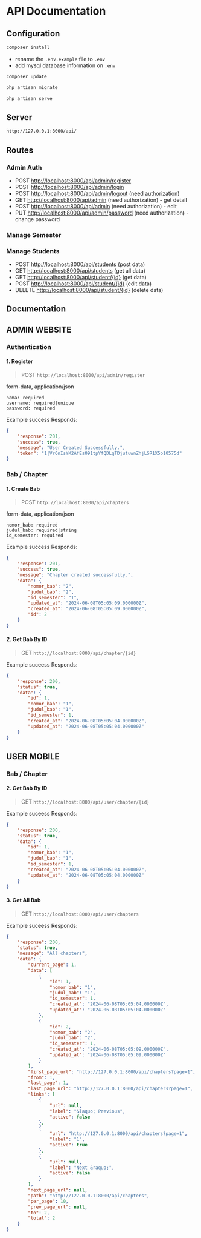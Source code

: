# API Documentation

## Configuration

```bash
composer install
```

-   rename the `.env.example` file to `.env`
-   add mysql database information on `.env`

```bash
composer update
```

```bash
php artisan migrate
```

```bash
php artisan serve
```

## Server

```bash
http://127.0.0.1:8000/api/
```

## Routes

### Admin Auth

-   POST <http://localhost:8000/api/admin/register>
-   POST <http://localhost:8000/api/admin/login>
-   POST <http://localhost:8000/api/admin/logout> (need authorization)
-   GET <http://localhost:8000/api/admin> (need authorization) - get detail
-   POST <http://localhost:8000/api/admin> (need authorization) - edit
-   PUT <http://localhost:8000/api/admin/password> (need authorization) - change password

### Manage Semester

### Manage Students

-   POST <http://localhost:8000/api/students> (post data)
-   GET <http://localhost:8000/api/students> (get all data)
-   GET <http://localhost:8000/api/student/{id}> (get data)
-   POST <http://localhost:8000/api/student/{id}> (edit data)
-   DELETE <http://localhost:8000/api/student/{id}> (delete data)

## Documentation

## ADMIN WEBSITE

### Authentication

#### 1. Register

> POST `http://localhost:8000/api/admin/register`

form-data, application/json

```
nama: required
username: required|unique
password: required
```

Example success Responds:

```JSON
{
    "response": 201,
    "success": true,
    "message": "User Created Successfully.",
    "token": "1|Vr6nIsYK2AfEs091tpYfQDLgTDjutuwnZhjLSR1X5b10575d"
}
```

### Bab / Chapter

#### 1. Create Bab

> POST `http://localhost:8000/api/chapters`

form-data, application/json

```
nomor_bab: required
judul_bab: required|string
id_semester: required
```

Example success Responds:

```JSON
{
    "response": 201,
    "success": true,
    "message": "Chapter created successfully.",
    "data": {
        "nomor_bab": "2",
        "judul_bab": "2",
        "id_semester": "1",
        "updated_at": "2024-06-08T05:05:09.000000Z",
        "created_at": "2024-06-08T05:05:09.000000Z",
        "id": 2
    }
}
```

#### 2. Get Bab By ID

> GET `http://localhost:8000/api/chapter/{id}`

Example suceess Responds:

```JSON
{
    "response": 200,
    "status": true,
    "data": {
        "id": 1,
        "nomor_bab": "1",
        "judul_bab": "1",
        "id_semester": 1,
        "created_at": "2024-06-08T05:05:04.000000Z",
        "updated_at": "2024-06-08T05:05:04.000000Z"
    }
}
```

## USER MOBILE

### Bab / Chapter

#### 2. Get Bab By ID

> GET `http://localhost:8000/api/user/chapter/{id}`

Example suceess Responds:

```JSON
{
    "response": 200,
    "status": true,
    "data": {
        "id": 1,
        "nomor_bab": "1",
        "judul_bab": "1",
        "id_semester": 1,
        "created_at": "2024-06-08T05:05:04.000000Z",
        "updated_at": "2024-06-08T05:05:04.000000Z"
    }
}
```

#### 3. Get All Bab

> GET `http://localhost:8000/api/user/chapters`

Example suceess Responds:

```JSON
{
    "response": 200,
    "status": true,
    "message": "All chapters",
    "data": {
        "current_page": 1,
        "data": [
            {
                "id": 1,
                "nomor_bab": "1",
                "judul_bab": "1",
                "id_semester": 1,
                "created_at": "2024-06-08T05:05:04.000000Z",
                "updated_at": "2024-06-08T05:05:04.000000Z"
            },
            {
                "id": 2,
                "nomor_bab": "2",
                "judul_bab": "2",
                "id_semester": 1,
                "created_at": "2024-06-08T05:05:09.000000Z",
                "updated_at": "2024-06-08T05:05:09.000000Z"
            }
        ],
        "first_page_url": "http://127.0.0.1:8000/api/chapters?page=1",
        "from": 1,
        "last_page": 1,
        "last_page_url": "http://127.0.0.1:8000/api/chapters?page=1",
        "links": [
            {
                "url": null,
                "label": "&laquo; Previous",
                "active": false
            },
            {
                "url": "http://127.0.0.1:8000/api/chapters?page=1",
                "label": "1",
                "active": true
            },
            {
                "url": null,
                "label": "Next &raquo;",
                "active": false
            }
        ],
        "next_page_url": null,
        "path": "http://127.0.0.1:8000/api/chapters",
        "per_page": 10,
        "prev_page_url": null,
        "to": 2,
        "total": 2
    }
}
```

